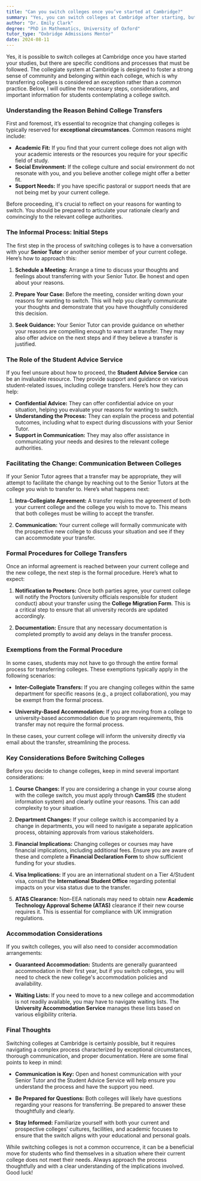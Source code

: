 ```yaml
---
title: "Can you switch colleges once you’ve started at Cambridge?"
summary: "Yes, you can switch colleges at Cambridge after starting, but it requires following specific conditions and procedures."
author: "Dr. Emily Clark"
degree: "PhD in Mathematics, University of Oxford"
tutor_type: "Oxbridge Admissions Mentor"
date: 2024-08-11
---
```


Yes, it is possible to switch colleges at Cambridge once you have started your studies, but there are specific conditions and processes that must be followed. The collegiate system at Cambridge is designed to foster a strong sense of community and belonging within each college, which is why transferring colleges is considered an exception rather than a common practice. Below, I will outline the necessary steps, considerations, and important information for students contemplating a college switch.

### Understanding the Reason Behind College Transfers

First and foremost, it’s essential to recognize that changing colleges is typically reserved for **exceptional circumstances**. Common reasons might include:

- **Academic Fit:** If you find that your current college does not align with your academic interests or the resources you require for your specific field of study.
- **Social Environment:** If the college culture and social environment do not resonate with you, and you believe another college might offer a better fit.
- **Support Needs:** If you have specific pastoral or support needs that are not being met by your current college.

Before proceeding, it's crucial to reflect on your reasons for wanting to switch. You should be prepared to articulate your rationale clearly and convincingly to the relevant college authorities.

### The Informal Process: Initial Steps

The first step in the process of switching colleges is to have a conversation with your **Senior Tutor** or another senior member of your current college. Here’s how to approach this:

1. **Schedule a Meeting:** Arrange a time to discuss your thoughts and feelings about transferring with your Senior Tutor. Be honest and open about your reasons.
  
2. **Prepare Your Case:** Before the meeting, consider writing down your reasons for wanting to switch. This will help you clearly communicate your thoughts and demonstrate that you have thoughtfully considered this decision.

3. **Seek Guidance:** Your Senior Tutor can provide guidance on whether your reasons are compelling enough to warrant a transfer. They may also offer advice on the next steps and if they believe a transfer is justified.

### The Role of the Student Advice Service

If you feel unsure about how to proceed, the **Student Advice Service** can be an invaluable resource. They provide support and guidance on various student-related issues, including college transfers. Here’s how they can help:

- **Confidential Advice:** They can offer confidential advice on your situation, helping you evaluate your reasons for wanting to switch.
- **Understanding the Process:** They can explain the process and potential outcomes, including what to expect during discussions with your Senior Tutor.
- **Support in Communication:** They may also offer assistance in communicating your needs and desires to the relevant college authorities.

### Facilitating the Change: Communication Between Colleges

If your Senior Tutor agrees that a transfer may be appropriate, they will attempt to facilitate the change by reaching out to the Senior Tutors at the college you wish to transfer to. Here’s what happens next:

1. **Intra-Collegiate Agreement:** A transfer requires the agreement of both your current college and the college you wish to move to. This means that both colleges must be willing to accept the transfer.
  
2. **Communication:** Your current college will formally communicate with the prospective new college to discuss your situation and see if they can accommodate your transfer.

### Formal Procedures for College Transfers

Once an informal agreement is reached between your current college and the new college, the next step is the formal procedure. Here’s what to expect:

1. **Notification to Proctors:** Once both parties agree, your current college will notify the Proctors (university officials responsible for student conduct) about your transfer using the **College Migration Form**. This is a critical step to ensure that all university records are updated accordingly.

2. **Documentation:** Ensure that any necessary documentation is completed promptly to avoid any delays in the transfer process.

### Exemptions from the Formal Procedure

In some cases, students may not have to go through the entire formal process for transferring colleges. These exemptions typically apply in the following scenarios:

- **Inter-Collegiate Transfers:** If you are changing colleges within the same department for specific reasons (e.g., a project collaboration), you may be exempt from the formal process.
  
- **University-Based Accommodation:** If you are moving from a college to university-based accommodation due to program requirements, this transfer may not require the formal process.

In these cases, your current college will inform the university directly via email about the transfer, streamlining the process.

### Key Considerations Before Switching Colleges

Before you decide to change colleges, keep in mind several important considerations:

1. **Course Changes:** If you are considering a change in your course along with the college switch, you must apply through **CamSIS** (the student information system) and clearly outline your reasons. This can add complexity to your situation.

2. **Department Changes:** If your college switch is accompanied by a change in departments, you will need to navigate a separate application process, obtaining approvals from various stakeholders.

3. **Financial Implications:** Changing colleges or courses may have financial implications, including additional fees. Ensure you are aware of these and complete a **Financial Declaration Form** to show sufficient funding for your studies.

4. **Visa Implications:** If you are an international student on a Tier 4/Student visa, consult the **International Student Office** regarding potential impacts on your visa status due to the transfer.

5. **ATAS Clearance:** Non-EEA nationals may need to obtain new **Academic Technology Approval Scheme (ATAS)** clearance if their new course requires it. This is essential for compliance with UK immigration regulations.

### Accommodation Considerations

If you switch colleges, you will also need to consider accommodation arrangements:

- **Guaranteed Accommodation:** Students are generally guaranteed accommodation in their first year, but if you switch colleges, you will need to check the new college's accommodation policies and availability.

- **Waiting Lists:** If you need to move to a new college and accommodation is not readily available, you may have to navigate waiting lists. The **University Accommodation Service** manages these lists based on various eligibility criteria.

### Final Thoughts

Switching colleges at Cambridge is certainly possible, but it requires navigating a complex process characterized by exceptional circumstances, thorough communication, and proper documentation. Here are some final points to keep in mind:

- **Communication is Key:** Open and honest communication with your Senior Tutor and the Student Advice Service will help ensure you understand the process and have the support you need.

- **Be Prepared for Questions:** Both colleges will likely have questions regarding your reasons for transferring. Be prepared to answer these thoughtfully and clearly.

- **Stay Informed:** Familiarize yourself with both your current and prospective colleges' cultures, facilities, and academic focuses to ensure that the switch aligns with your educational and personal goals.

While switching colleges is not a common occurrence, it can be a beneficial move for students who find themselves in a situation where their current college does not meet their needs. Always approach the process thoughtfully and with a clear understanding of the implications involved. Good luck!
    